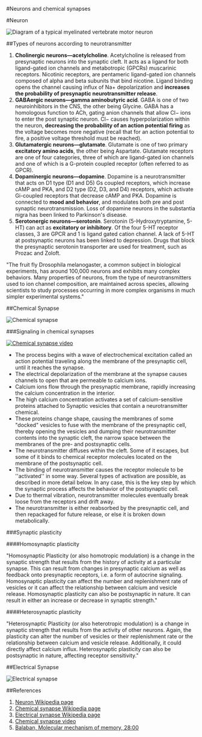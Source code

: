#Neurons and chemical synapses

#Neuron

![Diagram of a typical myelinated vertebrate motor neuron](http://upload.wikimedia.org/wikipedia/commons/a/a9/Complete_neuron_cell_diagram_en.svg)

##Types of neurons according to neurotransmitter

1. **Cholinergic neurons—acetylcholine**. Acetylcholine is released from presynaptic neurons into the synaptic cleft. It acts as a ligand for both ligand-gated ion channels and metabotropic (GPCRs) muscarinic receptors. Nicotinic receptors, are pentameric ligand-gated ion channels composed of alpha and beta subunits that bind nicotine. Ligand binding opens the channel causing influx of Na+ depolarization and **increases the probability of presynaptic neurotransmitter release**.
1. **GABAergic neurons—gamma aminobutyric acid**. GABA is one of two neuroinhibitors in the CNS, the other being Glycine. GABA has a homologous function to ACh, gating anion channels that allow Cl− ions to enter the post synaptic neuron. Cl− causes hyperpolarization within the neuron, **decreasing the probability of an action potential firing** as the voltage becomes more negative (recall that for an action potential to fire, a positive voltage threshold must be reached).
1. **Glutamatergic neurons—glutamate**. Glutamate is one of two primary **excitatory amino acids**, the other being Aspartate. Glutamate receptors are one of four categories, three of which are ligand-gated ion channels and one of which is a G-protein coupled receptor (often referred to as GPCR).
1. **Dopaminergic neurons—dopamine**. Dopamine is a neurotransmitter that acts on D1 type (D1 and D5) Gs coupled receptors, which increase cAMP and PKA, and D2 type (D2, D3, and D4) receptors, which activate Gi-coupled receptors that decrease cAMP and PKA. Dopamine is connected to **mood and behavior**, and modulates both pre and post synaptic neurotransmission. Loss of dopamine neurons in the substantia nigra has been linked to Parkinson's disease.
1. **Serotonergic neurons—serotonin**. Serotonin (5-Hydroxytryptamine, 5-HT) can act as **excitatory or inhibitory**. Of the four 5-HT receptor classes, 3 are GPCR and 1 is ligand gated cation channel.  A lack of 5-HT at postsynaptic neurons has been linked to depression. Drugs that block the presynaptic serotonin transporter are used for treatment, such as Prozac and Zoloft.

"The fruit fly Drosophila melanogaster, a common subject in biological experiments, has around 100,000 neurons and exhibits many complex behaviors. Many properties of neurons, from the type of neurotransmitters used to ion channel composition, are maintained across species, allowing scientists to study processes occurring in more complex organisms in much simpler experimental systems."

##Chemical Synapse

![Chemical synapse](http://upload.wikimedia.org/wikipedia/commons/3/30/Chemical_synapse_schema_cropped.jpg)

###Signaling in chemical synapses

[![Chemical synapse video](http://upload.wikimedia.org/wikipedia/commons/thumb/5/52/Synapse.theora.ogv/200px--Synapse.theora.ogv.jpg)](http://commons.wikimedia.org/wiki/File:Synapse.theora.ogv?embedplayer=yes)

* The process begins with a wave of electrochemical excitation called an action potential traveling along the membrane of the presynaptic cell, until it reaches the synapse.
* The electrical depolarization of the membrane at the synapse causes channels to open that are permeable to calcium ions.
* Calcium ions flow through the presynaptic membrane, rapidly increasing the calcium concentration in the interior.
* The high calcium concentration activates a set of calcium-sensitive proteins attached to Synaptic vesicles that contain a neurotransmitter chemical.
* These proteins change shape, causing the membranes of some "docked" vesicles to fuse with the membrane of the presynaptic cell, thereby opening the vesicles and dumping their neurotransmitter contents into the synaptic cleft, the narrow space between the membranes of the pre- and postsynaptic cells.
* The neurotransmitter diffuses within the cleft.  Some of it escapes, but some of it binds to chemical receptor molecules located on the membrane of the postsynaptic cell.
* The binding of neurotransmitter causes the receptor molecule to be ''activated'' in some way.  Several types of activation are possible, as described in more detail below.  In any case, this is the key step by which the synaptic process affects the behavior of the postsynaptic cell.
* Due to thermal vibration, neurotransmitter molecules eventually break loose from the receptors and drift away.
* The neurotransmitter is either reabsorbed by the presynaptic cell, and then repackaged for future release, or else it is broken down metabolically.

###Synaptic plasticity

####Homosynaptic plasticity

"Homosynaptic Plasticity (or also homotropic modulation) is a change in the synaptic strength that results from the history of activity at a particular synapse. This can result from changes in presynaptic calcium as well as feedback onto presynaptic receptors, i.e. a form of autocrine signaling. Homosynaptic plasticity can affect the number and replenishment rate of vesicles or it can affect the relationship between calcium and vesicle release. Homosynaptic plasticity can also be postsynaptic in nature. It can result in either an increase or decrease in synaptic strength."

####Heterosynaptic plasticity

"Heterosynaptic Plasticity (or also heterotropic modulation) is a change in synaptic strength that results from the activity of other neurons. Again, the plasticity can alter the number of vesicles or their replenishment rate or the relationship between calcium and vesicle release. Additionally, it could directly affect calcium influx. Heterosynaptic plasticity can also be postsynaptic in nature, affecting receptor sensitivity."

##Electrical Synapse

![Electrical synapse](http://upload.wikimedia.org/wikipedia/commons/b/b7/Gap_cell_junction-en.svg)

##References

1. [Neuron Wikipedia page](http://en.wikipedia.org/wiki/Neuron)
1. [Chemical synapse Wikipedia page](http://en.wikipedia.org/wiki/Chemical_synapses)
1. [Electrical synapse Wikipedia page](http://en.wikipedia.org/wiki/Electrical_synapse)
1. [Chemical synapse video](http://commons.wikimedia.org/wiki/File:Synapse.theora.ogv?embedplayer=yes)
1. [Balaban, Molecular mechanism of memory, 28:00](http://postnauka.ru/lectures/22503)
